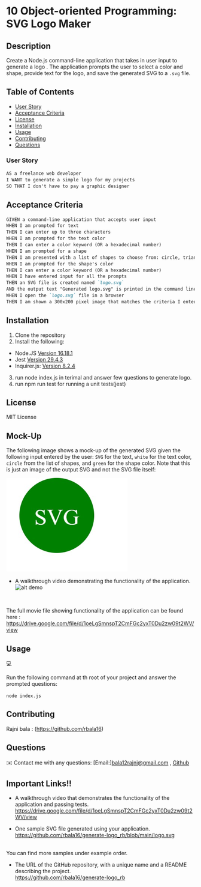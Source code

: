 
# 10 Object-oriented Programming: SVG Logo Maker

## Description

 Create a Node.js command-line application that takes in user input to generate a logo . The application prompts the user to select a color and shape, provide text for the logo, and save the generated SVG to a `.svg` file.

## Table of Contents

- [User Story](#user-story)
- [Acceptance Criteria](#acceptance-criteria)
- [License](#license)
- [Installation](#installation)
- [Usage](#usage)
- [Contributing](#contributing)
- [Questions](#questions)

### User Story

```md
AS a freelance web developer
I WANT to generate a simple logo for my projects
SO THAT I don't have to pay a graphic designer
```

## Acceptance Criteria

```md
GIVEN a command-line application that accepts user input
WHEN I am prompted for text
THEN I can enter up to three characters
WHEN I am prompted for the text color
THEN I can enter a color keyword (OR a hexadecimal number)
WHEN I am prompted for a shape
THEN I am presented with a list of shapes to choose from: circle, triangle, and square
WHEN I am prompted for the shape's color
THEN I can enter a color keyword (OR a hexadecimal number)
WHEN I have entered input for all the prompts
THEN an SVG file is created named `logo.svg`
AND the output text "Generated logo.svg" is printed in the command line
WHEN I open the `logo.svg` file in a browser
THEN I am shown a 300x200 pixel image that matches the criteria I entered
```

## Installation
1. Clone the repository
2. Install the following: 
- Node.JS [Version 16.18.1](https://nodejs.org/en/blog/release/v16.18.1/)
- Jest [Version 29.4.3](https://www.npmjs.com/package/jest)
- Inquirer.js: [Version 8.2.4](https://www.npmjs.com/package/inquirer/v/8.2.4)
3. run node index.js in terimal and answer few questions to generate logo.
4. run npm run test for running a unit tests(jest)

## License 
MIT License

## Mock-Up

The following image shows a mock-up of the generated SVG given the following input entered by the user: `SVG` for the text, `white` for the text color, `circle` from the list of shapes, and `green` for the shape color. Note that this is just an image of the output SVG and not the SVG file itself:

![Image showing a green circle with white text that reads "SVG.".](./images/logo.jpg)

* A walkthrough video demonstrating the functionality of the application.
![alt demo](./examples/logo.gif)
<br>

The full movie file showing functionality of the application can be found here : https://drive.google.com/file/d/1oeLgSmnspT2CmFGc2yxT0Du2zw09t2WV/view

## Usage
💻   
  
Run the following command at th root of your project and answer the prompted questions:
  
`node index.js`

## Contributing
Rajni bala : (https://github.com/rbala16)

## Questions
✉️ Contact me with any questions: [Email:]bala12rajni@gmail.com , [Github](https://github.com/rbala16)<br />


## Important Links!!

* A walkthrough video that demonstrates the functionality of the application and passing tests.<br>
https://drive.google.com/file/d/1oeLgSmnspT2CmFGc2yxT0Du2zw09t2WV/view


* One sample SVG file generated using your application.<br>
https://github.com/rbala16/generate-logo_rb/blob/main/logo.svg
<br>
You can find more samples under example order.

* The URL of the GitHub repository, with a unique name and a README describing the project.<br>
https://github.com/rbala16/generate-logo_rb


